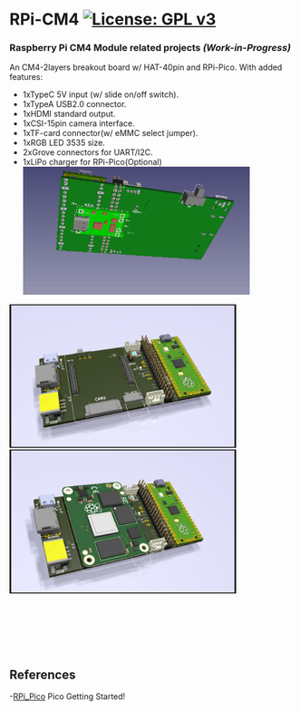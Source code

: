 # RPi-CM4 [![License: GPL v3](https://img.shields.io/badge/License-GPLv3-blue.svg)](https://www.gnu.org/licenses/gpl-3.0)<br>
### Raspberry Pi CM4 Module related projects _(Work-in-Progress)_<br>

 
An CM4-2layers breakout board w/ HAT-40pin and RPi-Pico.
With added features:
 - 1xTypeC 5V input (w/ slide on/off switch).
 - 1xTypeA USB2.0 connector.
 - 1xHDMI standard output.
 - 1xCSI-15pin camera interface.
 - 1xTF-card connector(w/ eMMC select jumper).
 - 1xRGB LED 3535 size.
 - 2xGrove connectors for UART/I2C.
 - 1xLiPo charger for RPi-Pico(Optional)<br>
   <img src="pic/CM4_2Layer0306.gif" width=400><br>

<img src="pic/CM4_2Layer0306Wo.png" width=400><img src="pic/CM4_2Layer0306.png" width=400> <br>
<br>
<br>

<br>
<br>
<br>

## References <br>
  -[RPi_Pico](https://www.raspberrypi.org/documentation/pico/getting-started/) Pico Getting Started!<br>
  
